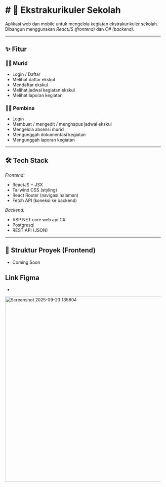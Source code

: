 # # 🏫 Ekstrakurikuler Sekolah

Aplikasi web dan mobile untuk mengelola kegiatan ekstrakurikuler sekolah.  
Dibangun menggunakan *ReactJS (frontend)* dan *C# (backend)*.

---

## ✨ Fitur

### 👨‍🎓 Murid
- Login / Daftar
- Melihat daftar ekskul
- Mendaftar ekskul
- Melihat jadwal kegiatan ekskul
- Melihat laporan kegiatan

### 👨‍🏫 Pembina
- Login
- Membuat / mengedit / menghapus jadwal ekskul
- Mengelola absensi murid
- Mengunggah dokumentasi kegiatan
- Mengunggah laporan kegiatan

---

## 🛠️ Tech Stack

*Frontend:*
- ReactJS + JSX
- Tailwind CSS (styling)
- React Router (navigasi halaman)
- Fetch API (koneksi ke backend)

*Backend:*
- ASP.NET core web api C#
- Postgresql
- REST API (JSON)

---

## 📂 Struktur Proyek (Frontend)

- Coming Soon

## Link Figma
-

<img width="696" height="599" alt="Screenshot 2025-09-23 135804" src="https://github.com/user-attachments/assets/e6667d5a-6317-4a84-b64a-abf562c54ffc" />
